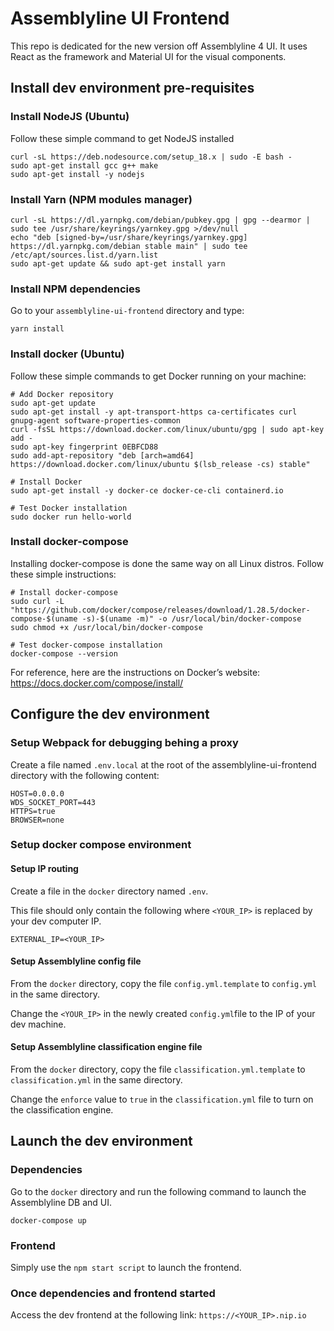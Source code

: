 # Assemblyline UI Frontend

This repo is dedicated for the new version off Assemblyline 4 UI. It uses React as the framework and Material UI for the visual components.

## Install dev environment pre-requisites

### Install NodeJS (Ubuntu)

Follow these simple command to get NodeJS installed

    curl -sL https://deb.nodesource.com/setup_18.x | sudo -E bash -
    sudo apt-get install gcc g++ make
    sudo apt-get install -y nodejs

### Install Yarn (NPM modules manager)

    curl -sL https://dl.yarnpkg.com/debian/pubkey.gpg | gpg --dearmor | sudo tee /usr/share/keyrings/yarnkey.gpg >/dev/null
    echo "deb [signed-by=/usr/share/keyrings/yarnkey.gpg] https://dl.yarnpkg.com/debian stable main" | sudo tee /etc/apt/sources.list.d/yarn.list
    sudo apt-get update && sudo apt-get install yarn

### Install NPM dependencies

Go to your `assemblyline-ui-frontend` directory and type:

    yarn install

### Install docker (Ubuntu)

Follow these simple commands to get Docker running on your machine:

    # Add Docker repository
    sudo apt-get update
    sudo apt-get install -y apt-transport-https ca-certificates curl gnupg-agent software-properties-common
    curl -fsSL https://download.docker.com/linux/ubuntu/gpg | sudo apt-key add -
    sudo apt-key fingerprint 0EBFCD88
    sudo add-apt-repository "deb [arch=amd64] https://download.docker.com/linux/ubuntu $(lsb_release -cs) stable"

    # Install Docker
    sudo apt-get install -y docker-ce docker-ce-cli containerd.io

    # Test Docker installation
    sudo docker run hello-world

### Install docker-compose

Installing docker-compose is done the same way on all Linux distros. Follow these simple instructions:

    # Install docker-compose
    sudo curl -L "https://github.com/docker/compose/releases/download/1.28.5/docker-compose-$(uname -s)-$(uname -m)" -o /usr/local/bin/docker-compose
    sudo chmod +x /usr/local/bin/docker-compose

    # Test docker-compose installation
    docker-compose --version

For reference, here are the instructions on Docker’s website: <https://docs.docker.com/compose/install/>

## Configure the dev environment

### Setup Webpack for debugging behing a proxy

Create a file named `.env.local` at the root of the assemblyline-ui-frontend directory with the following content:

    HOST=0.0.0.0
    WDS_SOCKET_PORT=443
    HTTPS=true
    BROWSER=none

### Setup docker compose environment

#### Setup IP routing

Create a file in the `docker` directory named `.env`.

This file should only contain the following where `<YOUR_IP>` is replaced by your dev computer IP.

    EXTERNAL_IP=<YOUR_IP>

#### Setup Assemblyline config file

From the `docker` directory, copy the file `config.yml.template` to `config.yml` in the same directory.

Change the `<YOUR_IP>` in the newly created `config.yml`file to the IP of your dev machine.

#### Setup Assemblyline classification engine file

From the `docker` directory, copy the file `classification.yml.template` to `classification.yml` in the same directory.

Change the `enforce` value to `true` in the `classification.yml` file to turn on the classification engine.

## Launch the dev environment

### Dependencies

Go to the `docker` directory and run the following command to launch the Assemblyline DB and UI.

    docker-compose up

### Frontend

Simply use the `npm start script` to launch the frontend.

### Once dependencies and frontend started

Access the dev frontend at the following link: `https://<YOUR_IP>.nip.io`
